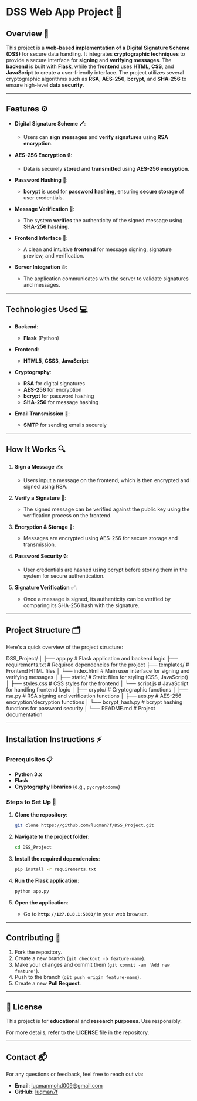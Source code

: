 # **DSS Web App Project** 🚀

## **Overview** 📜

This project is a **web-based implementation of a Digital Signature Scheme (DSS)** for secure data handling. It integrates **cryptographic techniques** to provide a secure interface for **signing** and **verifying messages**. The **backend** is built with **Flask**, while the **frontend** uses **HTML**, **CSS**, and **JavaScript** to create a user-friendly interface. The project utilizes several cryptographic algorithms such as **RSA**, **AES-256**, **bcrypt**, and **SHA-256** to ensure high-level **data security**.

---

## **Features** ⚙️

- **Digital Signature Scheme** 🖊️:  
  - Users can **sign messages** and **verify signatures** using **RSA encryption**.

- **AES-256 Encryption** 🔒:  
  - Data is securely **stored** and **transmitted** using **AES-256 encryption**.

- **Password Hashing** 🔑:  
  - **bcrypt** is used for **password hashing**, ensuring **secure storage** of user credentials.

- **Message Verification** 🧐:  
  - The system **verifies** the authenticity of the signed message using **SHA-256 hashing**.

- **Frontend Interface** 🎨:  
  - A clean and intuitive **frontend** for message signing, signature preview, and verification.

- **Server Integration** 🌐:  
  - The application communicates with the server to validate signatures and messages.

---

## **Technologies Used** 💻

- **Backend**:  
  - **Flask** (Python)

- **Frontend**:  
  - **HTML5**, **CSS3**, **JavaScript**

- **Cryptography**:  
  - **RSA** for digital signatures  
  - **AES-256** for encryption  
  - **bcrypt** for password hashing  
  - **SHA-256** for message hashing

- **Email Transmission** 📧:  
  - **SMTP** for sending emails securely

---

## **How It Works** 🔍

1. **Sign a Message** ✍️:  
   - Users input a message on the frontend, which is then encrypted and signed using RSA.
   
2. **Verify a Signature** 🔏:  
   - The signed message can be verified against the public key using the verification process on the frontend.
   
3. **Encryption & Storage** 🔐:  
   - Messages are encrypted using AES-256 for secure storage and transmission.

4. **Password Security** 🔒:  
   - User credentials are hashed using bcrypt before storing them in the system for secure authentication.

5. **Signature Verification** ✅:  
   - Once a message is signed, its authenticity can be verified by comparing its SHA-256 hash with the signature.

---

## **Project Structure** 🗂️

Here's a quick overview of the project structure:

DSS_Project/
│
├── app.py                # Flask application and backend logic
├── requirements.txt      # Required dependencies for the project
├── templates/            # Frontend HTML files
│   └── index.html        # Main user interface for signing and verifying messages
│
├── static/               # Static files for styling (CSS, JavaScript)
│   ├── styles.css        # CSS styles for the frontend
│   └── script.js         # JavaScript for handling frontend logic
│
├── crypto/               # Cryptographic functions
│   ├── rsa.py            # RSA signing and verification functions
│   ├── aes.py            # AES-256 encryption/decryption functions
│   └── bcrypt_hash.py    # bcrypt hashing functions for password security
│
└── README.md             # Project documentation



---

## **Installation Instructions** ⚡

### **Prerequisites** 📋

- **Python 3.x**
- **Flask**
- **Cryptography libraries** (e.g., `pycryptodome`)

### **Steps to Set Up** 🔧

1. **Clone the repository**:

    ```bash
    git clone https://github.com/luqman7f/DSS_Project.git
    ```

2. **Navigate to the project folder**:

    ```bash
    cd DSS_Project
    ```

3. **Install the required dependencies**:

    ```bash
    pip install -r requirements.txt
    ```

4. **Run the Flask application**:

    ```bash
    python app.py
    ```

5. **Open the application**:  
   - Go to **`http://127.0.0.1:5000/`** in your web browser.

---

## **Contributing** 🤝

1. Fork the repository.
2. Create a new branch (`git checkout -b feature-name`).
3. Make your changes and commit them (`git commit -am 'Add new feature'`).
4. Push to the branch (`git push origin feature-name`).
5. Create a new **Pull Request**.

---

## **📄 License**

This project is for **educational** and **research purposes**. Use responsibly.

For more details, refer to the **LICENSE** file in the repository.

---

## **Contact** 📬

For any questions or feedback, feel free to reach out via:

- **Email**: [luqmanmohd009@gmail.com](mailto:luqmanmohd009@gmail.com)
- **GitHub**: [luqman7f](https://github.com/luqman7f)


